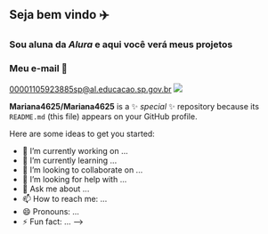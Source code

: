 ## **Seja bem vindo** ✈️

### Sou aluna da _Alura_ e aqui você verá meus projetos

### Meu e-mail 📧
00001105923885sp@al.educacao.sp.gov.br
![](https://media1.tenor.com/m/GOabrbLMl4AAAAAd/plink-cat-plink.gif)

**Mariana4625/Mariana4625** is a ✨ _special_ ✨ repository because its `README.md` (this file) appears on your GitHub profile.

Here are some ideas to get you started:

- 🔭 I’m currently working on ...
- 🌱 I’m currently learning ...
- 👯 I’m looking to collaborate on ...
- 🤔 I’m looking for help with ...
- 💬 Ask me about ...
- 📫 How to reach me: ...
- 😄 Pronouns: ...
- ⚡ Fun fact: ...
-->
